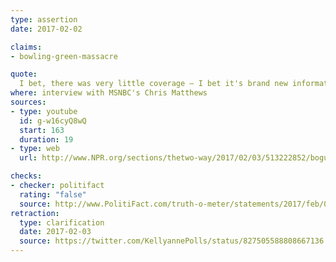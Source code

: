 ```yaml
---
type: assertion
date: 2017-02-02

claims:
- bowling-green-massacre

quote:
  I bet, there was very little coverage — I bet it's brand new information to people that President Obama had a six-month ban on the Iraqi refugee program after two Iraqis came here to this country, were radicalized — and they were the masterminds behind the Bowling Green massacre. I mean, most people don't know that because it didn't get covered.
where: interview with MSNBC's Chris Matthews
sources:
- type: youtube
  id: g-w16cyQ8wQ
  start: 163
  duration: 19
- type: web
  url: http://www.NPR.org/sections/thetwo-way/2017/02/03/513222852/bogus-bowling-green-massacre-claim-snarls-trump-adviser-conway

checks:
- checker: politifact
  rating: "false"
  source: http://www.PolitiFact.com/truth-o-meter/statements/2017/feb/03/kellyanne-conway/fact-checking-kellyanne-conways-bowling-green-mass/
retraction:
  type: clarification
  date: 2017-02-03
  source: https://twitter.com/KellyannePolls/status/827505588808667136
---
```


